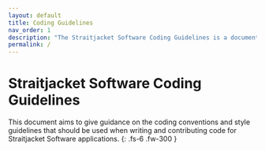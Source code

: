 ```yaml
---
layout: default
title: Coding Guidelines
nav_order: 1
description: "The Straitjacket Software Coding Guidelines is a document aiming to give guidance on the coding conventions and style guidelines that should be used when writing and contibuting code for Straitjacket Software applications."
permalink: /
---
```


# Straitjacket Software Coding Guidelines

This document aims to give guidance on the coding conventions and style guidelines that should be used when writing and contributing code for Straitjacket Software applications.
{: .fs-6 .fw-300 }
